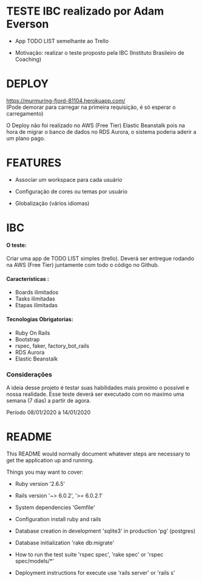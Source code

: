 ﻿# TESTE IBC realizado por Adam Everson

* App TODO LIST semelhante ao Trello

* Motivação: realizar o teste proposto pela IBC (Instituto Brasileiro de Coaching)

# DEPLOY

https://murmuring-fjord-81104.herokuapp.com/  
(Pode demorar para carregar na primeira requisição, é só esperar o carregamento)  

O Deploy não foi realizado no AWS (Free Tier) Elastic Beanstalk pois na hora de migrar o banco de dados no RDS Aurora, o sistema poderia aderir a um plano pago.

# FEATURES

* Associar um workspace para cada usuário

* Configuração de cores ou temas por usuário

* Globalização (vários idiomas)

# IBC
#### O teste:
Criar uma app de TODO LIST simples (trello).
Deverá ser entregue rodando na AWS (Free Tier) juntamente com todo o código no Github.
#### Características :
  - Boards ilimitados
  - Tasks ilimitadas
  - Etapas ilimitadas
 
#### Tecnologias Obrigatorias:
  - Ruby On Rails
  - Bootstrap
  - rspec, faker, factory_bot_rails
  - RDS Aurora
  - Elastic Beanstalk

### Considerações
A ideia desse projeto é testar suas habilidades mais proximo o possível e nossa realidade.
Esse teste deverá ser executado com no maximo uma semana (7 dias) a partir de agora.

Período 08/01/2020 à 14/01/2020

# README

This README would normally document whatever steps are necessary to get the
application up and running.

Things you may want to cover:

* Ruby version '2.6.5'

* Rails version '~> 6.0.2', '>= 6.0.2.1'

* System dependencies 'Gemfile'

* Configuration install ruby and rails

* Database creation in development 'sqlite3' in production 'pg' (postgres)

* Database initialization 'rake db:migrate'

* How to run the test suite 'rspec spec', 'rake spec' or 'rspec spec/models/*'

* Deployment instructions for execute use 'rails server' or 'rails s'
